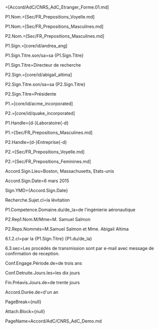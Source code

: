 =[Accord/AdC/CNRS_AdC_Etranger_Forme.01.md]

P1.Nom.=[Sec/FR_Prepositions_Voyelle.md]

P1.Nom.=[Sec/FR_Prepositions_Masculines.md]

P2.Nom.=[Sec/FR_Prepositions_Masculines.md]
 
P1.Sign.=[core/id/andrea_ang]

P1.Sign.Titre.son/sa=sa {P1.Sign.Titre}

P1.Sign.Titre=Directeur de recherche

P2.Sign.=[core/id/abigail_altima]

P2.Sign.Titre.son/sa=sa {P2.Sign.Titre}

P2.Sign.Titre=Présidente
  
P1.=[core/id/acme_incorporated]

P2.=[core/id/quake_incorporated]

P1.Handle={d-}Laboratoire{-d}

P1.=[Sec/FR_Prepositions_Masculines.md]

P2.Handle={d-}Entreprise{-d}

P2.=[Sec/FR_Prepositions_Voyelle.md]

P2.=[Sec/FR_Prepositions_Feminines.md]

Accord.Sign.Lieu=Boston, Massachusetts, Etats-unis

Accord.Sign.Date=6 mars 2015

Sign.YMD={Accord.Sign.Date}

Recherche.Sujet.cl=la lévitation

P1.Competence.Domaine.du/de_la=de l'ingénierie aéronautique

P2.Rep1.Nom.M/Mme=M. Samuel Salmon

P2.Reps.Nommés=M.Samuel Salmon et Mme. Abigail Altima

6.1.2.cl=par la {P1.Sign.Titre} {P1.du/de_la}

6.3.sec=Les procédés de transmission sont par e-mail avec message de confirmation de reception.

Conf.Engage.Période.de=de trois ans

Conf.Detruite.Jours.les=les dix jours

Fin.Préavis.Jours.de=de trente jours

Accord.Durée.de=d'un an

PageBreak={null}

Attach.Block={null}

PageName=Accord/AdC/CNRS_AdC_Demo.md
